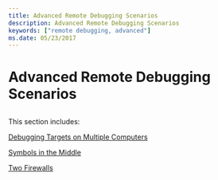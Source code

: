 ```yaml
---
title: Advanced Remote Debugging Scenarios
description: Advanced Remote Debugging Scenarios
keywords: ["remote debugging, advanced"]
ms.date: 05/23/2017
---
```


# Advanced Remote Debugging Scenarios


## <span id="ddk_advanced_remote_debugging_scenarios_dbg"></span><span id="DDK_ADVANCED_REMOTE_DEBUGGING_SCENARIOS_DBG"></span>


This section includes:

[Debugging Targets on Multiple Computers](debugging-targets-on-multiple-computers.md)

[Symbols in the Middle](symbols-in-the-middle.md)

[Two Firewalls](two-firewalls.md)

 

 